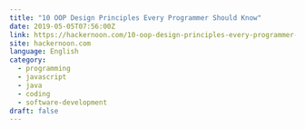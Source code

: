 ```yaml
---
title: "10 OOP Design Principles Every Programmer Should Know"
date: 2019-05-05T07:56:00Z
link: https://hackernoon.com/10-oop-design-principles-every-programmer-should-know-f187436caf65?source=rss----3a8144eabfe3---4
site: hackernoon.com
language: English
category:
  - programming
  - javascript
  - java
  - coding
  - software-development
draft: false
---
```

